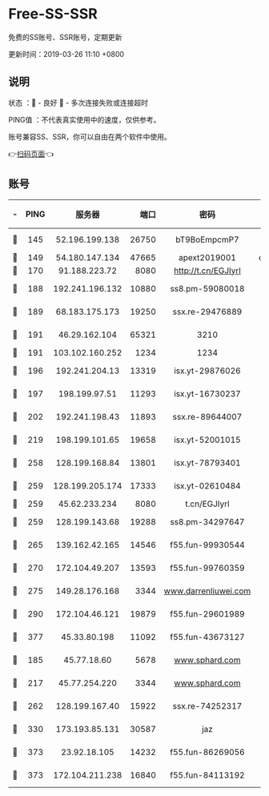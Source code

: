 # Free-SS-SSR

免费的SS账号、SSR账号，定期更新

更新时间：2019-03-26 11:10 +0800

## 说明

状态     ：🙂 - 良好 🙁 - 多次连接失败或连接超时

PING值   ：不代表真实使用中的速度，仅供参考。

账号兼容SS、SSR，你可以自由在两个软件中使用。

👉[扫码页面](https://liesauer.github.io/Free-SS-SSR/)👈

## 账号

|-|PING|服务器|端口|密码|加密方式|区域|
|:----:|:----:|:-----:|-----:|:----:|:----:|:----:|
|🙂|145|52.196.199.138|26750|bT9BoEmpcmP7|aes-256-cfb|JP|
|🙂|149|54.180.147.134|47665|apext2019001|chacha20|KR|
|🙂|170|91.188.223.72|8080|http://t.cn/EGJIyrl|rc4-md5|RU|
|🙂|188|192.241.196.132|10880|ss8.pm-59080018|aes-256-cfb|US|
|🙂|189|68.183.175.173|19250|ssx.re-29476889|aes-256-cfb|US|
|🙂|191|46.29.162.104|65321|3210|aes-256-ctr|RU|
|🙂|191|103.102.160.252|1234|1234|rc4-md5|JP|
|🙂|196|192.241.204.13|13319|isx.yt-29876026|aes-256-cfb|US|
|🙂|197|198.199.97.51|11293|isx.yt-16730237|aes-256-cfb|US|
|🙂|202|192.241.198.43|11893|ssx.re-89644007|aes-256-cfb|US|
|🙂|219|198.199.101.65|19658|isx.yt-52001015|aes-256-cfb|US|
|🙂|258|128.199.168.84|13801|isx.yt-78793401|aes-256-cfb|SG|
|🙂|259|128.199.205.174|17333|isx.yt-02610484|aes-256-cfb|SG|
|🙂|259|45.62.233.234|8080|t.cn/EGJIyrl|rc4-md5|CA|
|🙂|259|128.199.143.68|19288|ss8.pm-34297647|aes-256-cfb|SG|
|🙂|265|139.162.42.165|14546|f55.fun-99930544|aes-256-cfb|SG|
|🙂|270|172.104.49.207|13593|f55.fun-99760359|aes-256-cfb|SG|
|🙂|275|149.28.176.168|3344|www.darrenliuwei.com|aes-256-cfb|AU|
|🙂|290|172.104.46.121|19879|f55.fun-29601989|aes-256-cfb|SG|
|🙂|377|45.33.80.198|11092|f55.fun-43673127|aes-256-cfb|US|
|🙂|185|45.77.18.60|5678|www.sphard.com|aes-256-cfb|JP|
|🙂|217|45.77.254.220|3344|www.sphard.com|aes-256-cfb|SG|
|🙂|262|128.199.167.40|15922|ssx.re-74252317|aes-256-cfb|SG|
|🙂|330|173.193.85.131|30587|jaz|aes-256-cfb|US|
|🙂|373|23.92.18.105|14232|f55.fun-86269056|aes-256-cfb|US|
|🙁|373|172.104.211.238|16840|f55.fun-84113192|aes-256-cfb|US|
